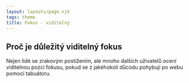 ```yaml
---
layout: layouts/page.njk
tags: theme
title: Fokus - viditelný
---
```


## Proč je důležitý viditelný fokus

Nejen lidé se zrakovým postižením, ale mnoho dalších uživatelů ocení viditelnou pozci fokusu, pokud se z jakéhokoli důcodu pohybují po webu pomocí tabuátoru.